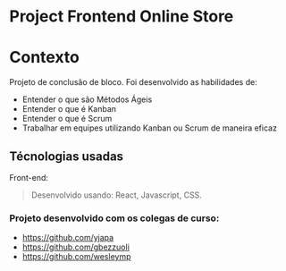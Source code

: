 # Project Frontend Online Store

# Contexto
Projeto de conclusão de bloco. 
Foi desenvolvido as habilidades de:

* Entender o que são Métodos Ágeis
* Entender o que é Kanban
* Entender o que é Scrum
* Trabalhar em equipes utilizando Kanban ou Scrum de maneira eficaz
## Técnologias usadas

Front-end:
> Desenvolvido usando: React, Javascript, CSS.

### Projeto desenvolvido com os colegas de curso:
- https://github.com/yjapa
- https://github.com/gbezzuoli
- https://github.com/wesleymp

